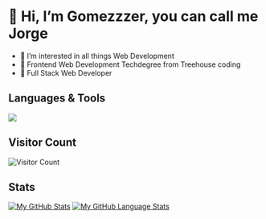 <h1>👋 Hi, I’m Gomezzzer, you can call me Jorge</h1>
  <ul>
   <li>👀 I’m interested in all things Web Development</li>
   <li> 🌱 Frontend Web Development Techdegree from Treehouse coding</li> 
   <li>💎 Full Stack Web Developer</li>
  </ul>
  
 <h2>Languages & Tools</h2>
 <p align="left">
  <a href="https://skillicons.dev">
    <img src="https://skillicons.dev/icons?i=js,html,css,react,typescript,ruby,rails,github,git,nextjs,aws,bootstrap,vscode,mongodb,postgres&perline=3" />
  </a>
 </p>

 <h2>Visitor Count</h2>
 
![Visitor Count](https://profile-counter.glitch.me/{gomezzzer-rq}/count.svg)

 <h2>Stats</h2>
 
[![My GitHub Stats](https://github-readme-stats.vercel.app/api/?username=gomezzzer&count_private=true&theme=default&showicons=true)]()
[![My GitHub Language Stats](https://github-readme-stats.vercel.app/api/top-langs/?username=gomezzzer&langs_count=5&theme=default)]()




